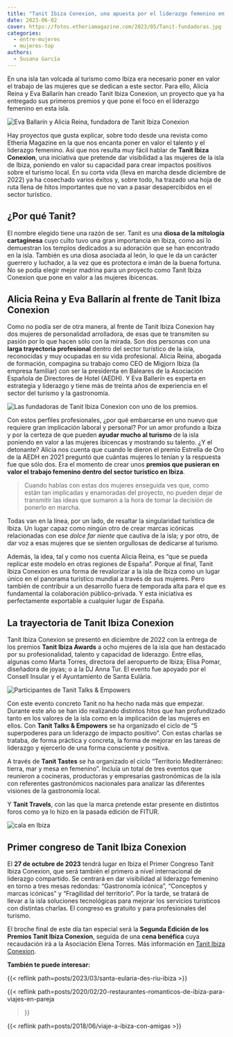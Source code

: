 ```yaml
---
title: "Tanit Ibiza Conexion, una apuesta por el liderazgo femenino en Ibiza"
date: 2023-06-02
cover: https://fotos.etheriamagazine.com/2023/05/Tanit-fundadoras.jpg
categories: 
  - entre-mujeres
  - mujeres-top
authors: 
  - Susana García
---
```


En una isla tan volcada al turismo como Ibiza era necesario poner en valor el trabajo de 
las mujeres que se dedican a este sector. Para ello, Alicia Reina y Eva Ballarín han 
creado Tanit Ibiza Conexion, un proyecto que ya ha entregado sus primeros premios y que 
pone el foco en el liderazgo femenino en esta isla. 

![Eva Ballarín y Alicia Reina, fundadora de Tanit Ibiza Conexion](https://fotos.etheriamagazine.com/2023/05/Tanit-fundadoras.jpg "Eva Ballarín y Alicia Reina, fundadoras de © Tanit Ibiza Conexion.")

Hay proyectos que gusta explicar, sobre todo desde una revista como Etheria Magazine en 
la que nos encanta poner en valor el talento y el liderazgo femenino. Así que nos 
resulta muy fácil hablar de **Tanit Ibiza Conexion**, una iniciativa que pretende dar 
visibilidad a las mujeres de la isla de Ibiza, poniendo en valor su capacidad para crear 
impactos positivos sobre el turismo local. En su corta vida (lleva en marcha desde 
diciembre de 2022) ya ha cosechado varios éxitos y, sobre todo, ha trazado una hoja de 
ruta llena de hitos importantes que no van a pasar desapercibidos en el sector 
turístico. 

## ¿Por qué Tanit?

El nombre elegido tiene una razón de ser. Tanit es una **diosa de la mitología 
cartaginesa** cuyo culto tuvo una gran importancia en Ibiza, como así lo demuestran los 
templos dedicados a su adoración que se han encontrado en la isla. También es una diosa 
asociada al león, lo que le da un carácter guerrero y luchador, a la vez que es 
protectora e imán de la buena fortuna. No se podía elegir mejor madrina para un proyecto 
como Tanit Ibiza Conexion que pone en valor a las mujeres ibicencas. 

## Alicia Reina y Eva Ballarín al frente de Tanit Ibiza Conexion

Como no podía ser de otra manera, al frente de Tanit Ibiza Conexion hay dos mujeres de 
personalidad arrolladora, de esas que te transmiten su pasión por lo que hacen sólo con 
la mirada. Son dos personas con una **larga trayectoria profesional** dentro del sector 
turístico de la isla, reconocidas y muy ocupadas en su vida profesional. Alicia Reina, 
abogada de formación, compagina su trabajo como CEO de Migjorn Ibiza (la empresa 
familiar) con ser la presidenta en Baleares de la Asociación Española de Directores de 
Hotel (AEDH). Y Eva Ballerín es experta en estrategia y liderazgo y tiene más de treinta 
años de experiencia en el sector del turismo y la gastronomía. 

![Las fundadoras de Tanit Ibiza Conexion con uno de los premios.](https://fotos.etheriamagazine.com/2023/05/Tanit-Alicia-Reina-Eva-Ballarin.jpg "Las fundadoras de © Tanit Ibiza Conexion con uno de los premios.")

Con estos perfiles profesionales, ¿por qué embarcarse en uno nuevo que requiere gran 
implicación laboral y personal? Por un amor profundo a Ibiza y por la certeza de que 
pueden **ayudar mucho al turismo** de la isla poniendo en valor a las mujeres ibicencas 
y mostrando su talento. ¿Y el detonante? Alicia nos cuenta que cuando le dieron el 
premio Estrella de Oro de la AEDH en 2021 preguntó que cuántas mujeres lo tenían y la 
respuesta fue que sólo dos. Era el momento de crear unos **premios que pusieran en valor 
el trabajo femenino dentro del sector turístico en Ibiza**. 

> Cuando hablas con estas dos mujeres enseguida ves que, como están tan implicadas y 
> enamoradas del proyecto, no pueden dejar de transmitir las ideas que sumaron a la hora 
> de tomar la decisión de ponerlo en marcha. 

Todas van en la línea, por un lado, de resaltar la singularidad turística de Ibiza. Un 
lugar capaz como ningún otro de crear marcas icónicas relacionadas con ese _dolce far 
niente_ que cautiva de la isla; y por otro, de dar voz a esas mujeres que se sienten 
orgullosas de dedicarse al turismo. 

Además, la idea, tal y como nos cuenta Alicia Reina, es “que se pueda replicar este 
modelo en otras regiones de España”. Porque al final, Tanit Ibiza Conexion es una forma 
de revalorizar a la isla de Ibiza como un lugar único en el panorama turístico mundial a 
través de sus mujeres. Pero también de contribuir a un desarrollo fuera de temporada 
alta para el que es fundamental la colaboración público-privada. Y esta iniciativa es 
perfectamente exportable a cualquier lugar de España. 

## La trayectoria de Tanit Ibiza Conexion

Tanit Ibiza Conexion se presentó en diciembre de 2022 con la entrega de los premios 
**Tanit Ibiza Awards** a ocho mujeres de la isla que han destacado por su 
profesionalidad, talento y capacidad de liderazgo. Entre ellas, algunas como Marta 
Torres, directora del aeropuerto de Ibiza; Elisa Pomar, diseñadora de joyas; o a la DJ 
Anna Tur. El evento fue apoyado por el Consell Insular y el Ayuntamiento de Santa 
Eulària. 

![Participantes de Tanit Talks & Empowers](https://fotos.etheriamagazine.com/2023/05/Tanit-talks-power.jpg "Participantes de Tanit Talks & Empowers.")

Con este evento concreto Tanit no ha hecho nada más que empezar. Durante este año se han 
ido realizando distintos hitos que han profundizado tanto en los valores de la isla como 
en la implicación de las mujeres en ellos. Con **Tanit Talks & Empowers** se ha 
organizado el ciclo de “5 superpoderes para un liderazgo de impacto positivo”. Con estas 
charlas se trataba, de forma práctica y concreta, la forma de mejorar en las tareas de 
liderazgo y ejercerlo de una forma consciente y positiva. 

A través de **Tanit Tastes** se ha organizado el ciclo “Territorio Mediterráneo: tierra, 
mar y mesa en femenino”. Incluía un total de tres eventos que reunieron a cocineras, 
productoras y empresarias gastronómicas de la isla con referentes gastronómicos 
nacionales para analizar las diferentes visiones de la gastronomía local. 

Y **Tanit Travels**, con las que la marca pretende estar presente en distintos foros 
como ya lo hizo en la pasada edición de FITUR. 

![cala en Ibiza](https://fotos.etheriamagazine.com/2023/05/Tanit-ibiza.jpg "Poner en valor la singularidad del turismo de Ibiza es uno de los objetivos de Tanit Ibiza Conexion.")

## Primer congreso de Tanit Ibiza Conexion

El **27 de octubre de 2023** tendrá lugar en Ibiza el Primer Congreso Tanit Ibiza 
Conexion, que será también el primero a nivel internacional de liderazgo compartido. Se 
centrará en dar visibilidad al liderazgo femenino en torno a tres mesas redondas: 
“Gastronomía icónica”, “Conceptos y marcas icónicas” y “Fragilidad del territorio”. Por 
la tarde, se tratará de llevar a la isla soluciones tecnológicas para mejorar los 
servicios turísticos con distintas charlas. El congreso es gratuito y para profesionales 
del turismo. 

El broche final de este día tan especial será la **Segunda Edición de los Premios Tanit 
Ibiza Conexion**, seguida de una **cena benéfica** cuya recaudación irá a la Asociación 
Elena Torres. Más información en [Tanit Ibiza 
Conexion](https://www.tanitibizaconexion.com). 

**También te puede interesar:** 

{{< reflink path=posts/2023/03/santa-eularia-des-riu-ibiza >}} 

{{< reflink path=posts/2020/02/20-restaurantes-romanticos-de-ibiza-para-viajes-en-pareja 
>}} 

{{< reflink path=posts/2018/06/viaje-a-ibiza-con-amigas >}}
